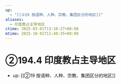```yaml
---
up:
  - "[[②19 按语种、人种、宗教、集团区分的地区]]"
aliases:
  - 印度教占主导地区
ctime: 2025-03-01T13:10:27+08:00
mtime: 2025-10-01T11:40:35+08:00
---
```


# ②194.4 印度教占主导地区

- up: [[②19 按语种、人种、宗教、集团区分的地区]]
